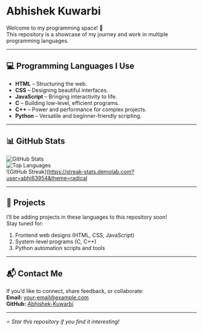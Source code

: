 # Abhishek Kuwarbi

Welcome to my programming space! 🚀  
This repository is a showcase of my journey and work in multiple programming languages.

---

## 💻 Programming Languages I Use

- **HTML** – Structuring the web.
- **CSS** – Designing beautiful interfaces.
- **JavaScript** – Bringing interactivity to life.
- **C** – Building low-level, efficient programs.
- **C++** – Power and performance for complex projects.
- **Python** – Versatile and beginner-friendly scripting.

---

## 📊 GitHub Stats

![GitHub Stats](https://github-readme-stats.vercel.app/api?username=abhi63954&show_icons=true&theme=radical)  
![Top Languages](https://github-readme-stats.vercel.app/api/top-langs/?username=abhi63954&layout=compact&theme=radical)  
![GitHub Streak](https://streak-stats.demolab.com?user=abhi63954&theme=radical

---

## 📂 Projects
I’ll be adding projects in these languages to this repository soon!  
Stay tuned for:

1. Frontend web designs (HTML, CSS, JavaScript)
2. System-level programs (C, C++)
3. Python automation scripts and tools

---

## 📬 Contact Me
If you’d like to connect, share feedback, or collaborate:  
**Email:** your-email@example.com  
**GitHub:** [Abhishek-Kuwarbi](https://github.com/abhishek-kuwarbi)

---
⭐ _Star this repository if you find it interesting!_
